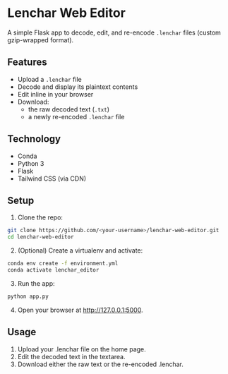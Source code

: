 # Lenchar Web Editor

A simple Flask app to decode, edit, and re-encode `.lenchar` files (custom gzip-wrapped format).

## Features

- Upload a `.lenchar` file
- Decode and display its plaintext contents
- Edit inline in your browser
- Download:
  - the raw decoded text (`.txt`)
  - a newly re-encoded `.lenchar` file

## Technology

- Conda
- Python 3
- Flask
- Tailwind CSS (via CDN)

## Setup

1. Clone the repo:
```bash
git clone https://github.com/<your-username>/lenchar-web-editor.git
cd lenchar-web-editor
```
2.	(Optional) Create a virtualenv and activate:
```bash
conda env create -f environment.yml
conda activate lenchar_editor
```
3.	Run the app:
```bash
python app.py
```
4.	Open your browser at http://127.0.0.1:5000.

## Usage

1.	Upload your .lenchar file on the home page.
2.	Edit the decoded text in the textarea.
3.	Download either the raw text or the re-encoded .lenchar.






